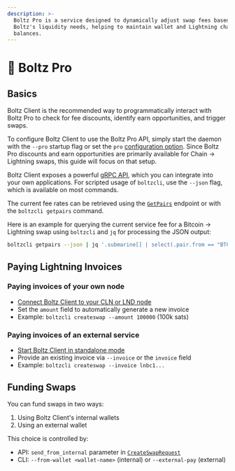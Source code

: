 ```yaml
---
description: >-
  Boltz Pro is a service designed to dynamically adjust swap fees based on
  Boltz's liquidity needs, helping to maintain wallet and Lightning channel
  balances.
---
```


# 🏅 Boltz Pro

## Basics

Boltz Client is the recommended way to programmatically interact with Boltz Pro to check for fee discounts, identify earn opportunities, and trigger swaps.

To configure Boltz Client to use the Boltz Pro API, simply start the daemon with the `--pro` startup flag or set the `pro` [configuration option](configuration.md). Since Boltz Pro discounts and earn opportunities are primarily available for Chain -> Lightning swaps, this guide will focus on that setup.

Boltz Client exposes a powerful [gRPC API](grpc.md), which you can integrate into your own applications. For scripted usage of `boltzcli`, use the `--json` flag, which is available on most commands.

The current fee rates can be retrieved using the [`GetPairs`](grpc.md#getpairs) endpoint or with the `boltzcli getpairs` command.

Here is an example for querying the current service fee for a Bitcoin -> Lightning swap using `boltzcli` and `jq` for processing the JSON output:

```bash
boltzcli getpairs --json | jq '.submarine[] | select(.pair.from == "BTC") | .fees.percentage'
```

## Paying Lightning Invoices

### **Paying invoices of your own node**

* [Connect Boltz Client to your CLN or LND node](README.md#configuration)
* Set the `amount` field to automatically generate a new invoice
* Example: `boltzcli createswap --amount 100000` (100k sats)

### **Paying invoices of an external service**

* [Start Boltz Client in standalone mode](README.md#standalone)
* Provide an existing invoice via `--invoice` or the `invoice` field
* Example: `boltzcli createswap --invoice lnbc1...`

## Funding Swaps

You can fund swaps in two ways:

1. Using Boltz Client's internal wallets
2. Using an external wallet

This choice is controlled by:

* API: `send_from_internal` parameter in [`CreateSwapRequest`](grpc.md#createswaprequest)
* CLI: `--from-wallet <wallet-name>` (internal) or `--external-pay` (external)
